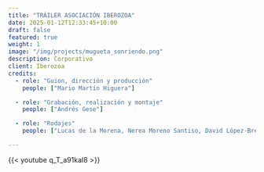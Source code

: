 ```yaml
---
title: "TRÁILER ASOCIACIÓN IBEROZOA"
date: 2025-01-12T12:33:45+10:00
draft: false
featured: true
weight: 1
image: "/img/projects/mugueta_sonriendo.png"
description: Corporativo
client: Iberozoa
credits:
  - role: "Guion, dirección y producción"
    people: ["Mario Martín Higuera"]

  - role: "Grabación, realización y montaje"
    people: ["Andrés Gese"]

  - role: "Rodajes"
    people: ["Lucas de la Morena, Nerea Moreno Santiso, David López-Brea"]

---
```

{{< youtube q_T_a91kaI8 >}}
